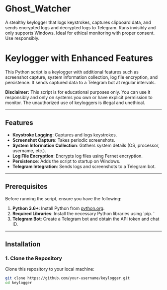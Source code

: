 # Ghost_Watcher
A stealthy keylogger that logs keystrokes, captures clipboard data, and sends encrypted logs and decrypted logs to Telegram. Runs invisibly and only supports Windows. Ideal for ethical monitoring with proper consent. Use responsibly.

# Keylogger with Enhanced Features

This Python script is a keylogger with additional features such as screenshot capture, system information collection, log file encryption, and persistence. It sends captured data to a Telegram bot at regular intervals.

**Disclaimer:** This script is for educational purposes only. You can use it responsibly and only on systems you own or have explicit permission to monitor. The unauthorized use of keyloggers is illegal and unethical.

---

## Features

- **Keystroke Logging**: Captures and logs keystrokes.
- **Screenshot Capture**: Takes periodic screenshots.
- **System Information Collection**: Gathers system details (OS, processor, username, etc.).
- **Log File Encryption**: Encrypts log files using Fernet encryption.
- **Persistence**: Adds the script to startup on Windows.
- **Telegram Integration**: Sends logs and screenshots to a Telegram bot.

---

## Prerequisites

Before running the script, ensure you have the following:

1. **Python 3.6+**: Install Python from [python.org](https://www.python.org/).
2. **Required Libraries**: Install the necessary Python libraries using `pip. '
3. **Telegram Bot**: Create a Telegram bot and obtain the API token and chat ID.

---

## Installation

### 1. Clone the Repository

Clone this repository to your local machine:

```bash
git clone https://github.com/your-username/keylogger.git
cd keylogger
